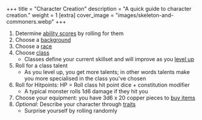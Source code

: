 +++
title = "Character Creation"
description = "A quick guide to character creation."
weight = 1
[extra] 
cover_image = "images/skeleton-and-commoners.webp"
+++

1. Determine [ability scores](@/rules/ability_scores.md) by rolling for them
1. Choose a [background](@/rules/backgrounds.md)
1. Choose a [race](@/setting/races.md)
1. Choose [class](@/classes/_index.md)
   - Classes define your current skillset and will improve as you
     [level up](@/rules/levels.md)
1. Roll for a class talent
   - As you level up, you get more talents; in other words talents make you more
     specialised in the class you've chosen
1. Roll for Hitpoints: HP = Roll class hit point dice + constitution modifier
   - A typical monster rolls 1d6 damage if they hit you
1. Choose your equipment: you have 3d6 x 20 copper pieces to
   [buy items](@/rules/items.md)
1. _Optional:_ Describe your character through [traits](@/misc/traits.md)
   - Surprise yourself by rolling randomly
